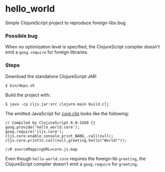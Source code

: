 # hello_world
Simple ClojureScript project to reproduce foreign-libs bug

### Possible bug
When no optimization level is specified, the ClojureScript compiler doesn't emit a `goog.require` for foreign libraries.

### Steps
Download the standalone ClojureScript JAR:
````
$ bin/deps.sh
````

Build the project with:
````
$ java -cp cljs.jar:src clojure.main build.clj
````

The emitted JavaScript for [core.cljs](src/hello_world/core.cljs) looks like the following:
````
// Compiled by ClojureScript 0.0-3269 {}
goog.provide('hello_world.core');
goog.require('cljs.core');
cljs.core.enable_console_print_BANG_.call(null);
cljs.core.println.call(null,greeting.hello("World!"));

//# sourceMappingURL=core.js.map
````

Even though `hello-world.core` requires the foreign-lib `greeting`, the ClojureScript compiler doesn't emit a `goog.require` for `greeting`.
